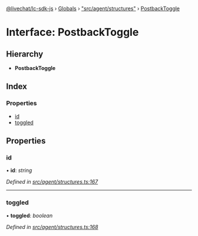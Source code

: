 [@livechat/lc-sdk-js](../README.md) › [Globals](../globals.md) › ["src/agent/structures"](../modules/_src_agent_structures_.md) › [PostbackToggle](_src_agent_structures_.postbacktoggle.md)

# Interface: PostbackToggle

## Hierarchy

* **PostbackToggle**

## Index

### Properties

* [id](_src_agent_structures_.postbacktoggle.md#id)
* [toggled](_src_agent_structures_.postbacktoggle.md#toggled)

## Properties

###  id

• **id**: *string*

*Defined in [src/agent/structures.ts:167](https://github.com/livechat/lc-sdk-js/blob/d0a32c0/src/agent/structures.ts#L167)*

___

###  toggled

• **toggled**: *boolean*

*Defined in [src/agent/structures.ts:168](https://github.com/livechat/lc-sdk-js/blob/d0a32c0/src/agent/structures.ts#L168)*
